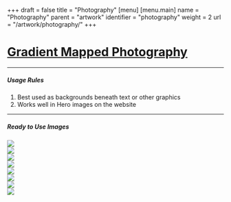+++
draft = false
title = "Photography"
[menu]
  [menu.main]
    name = "Photography"
    parent = "artwork"
    identifier = "photography"
    weight = 2
    url = "/artwork/photography/"
+++

<div class="row">
  <div class="col-xs-12">
    <div class="page-header">
      <a class="page-header--anchor" id="title"></a>
      <a href="#title">
        <h1>Gradient Mapped Photography</h1>
      </a>
    </div>
  </div>
  <div class="col-xs-12">
    <hr class="dark" />
    <h5>Usage Rules</h5>
    <ol>
      <li>Best used as backgrounds beneath text or other graphics</li>
      <li>Works well in Hero images on the website</li>
    </ol>
    <hr class="dark" />
  </div>
</div>

<div class="row longform">
  <div class="col-xs-12">
    <h5>Ready to Use Images</h5>
  </div>
  <div class="col-xs-6 col-sm-3">
    <a href="/img/photography/photo-1.jpg" target="_blank"><img src="/img/photography/photo-1-thumb.jpg" class="border"/></a>
  </div>
  <div class="col-xs-6 col-sm-3">
    <a href="/img/photography/photo-2.jpg" target="_blank"><img src="/img/photography/photo-2-thumb.jpg" class="border"/></a>
  </div>
  <div class="col-xs-6 col-sm-3">
    <a href="/img/photography/photo-3.jpg" target="_blank"><img src="/img/photography/photo-3-thumb.jpg" class="border"/></a>
  </div>
  <div class="col-xs-6 col-sm-3">
    <a href="/img/photography/photo-4.jpg" target="_blank"><img src="/img/photography/photo-4-thumb.jpg" class="border"/></a>
  </div>
  <div class="col-xs-6 col-sm-3">
    <a href="/img/photography/photo-5.jpg" target="_blank"><img src="/img/photography/photo-5-thumb.jpg" class="border"/></a>
  </div>
  <div class="col-xs-6 col-sm-3">
    <a href="/img/photography/photo-6.jpg" target="_blank"><img src="/img/photography/photo-6-thumb.jpg" class="border"/></a>
  </div>
  <div class="col-xs-6 col-sm-3">
    <a href="/img/photography/photo-7.jpg" target="_blank"><img src="/img/photography/photo-7-thumb.jpg" class="border"/></a>
  </div>
  <div class="col-xs-6 col-sm-3">
    <a href="/img/photography/photo-8.jpg" target="_blank"><img src="/img/photography/photo-8-thumb.jpg" class="border"/></a>
  </div>
</div>